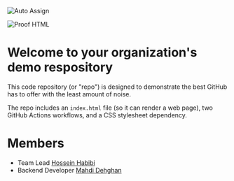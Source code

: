 ![Auto Assign](https://github.com/papasi-team/demo-repository/actions/workflows/auto-assign.yml/badge.svg)

![Proof HTML](https://github.com/papasi-team/demo-repository/actions/workflows/proof-html.yml/badge.svg)

# Welcome to your organization's demo respository
This code repository (or "repo") is designed to demonstrate the best GitHub has to offer with the least amount of noise.

The repo includes an `index.html` file (so it can render a web page), two GitHub Actions workflows, and a CSS stylesheet dependency.

# Members
- Team Lead [Hossein Habibi](https://github.com/hosseinhabibi2004)
- Backend Developer [Mahdi Dehghan](https://github.com/mahdidehghandev)
